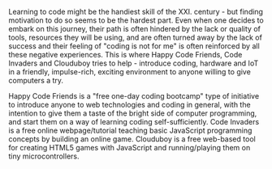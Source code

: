 Learning to code might be the handiest skill of the XXI. century - but finding motivation to do so seems to be the hardest part. Even when one decides to embark on this journey, their path is often hindered by the lack or quality of tools, resources they will be using, and are often turned away by the lack of success and their feeling of "coding is not for me" is often reinforced by all these negative experiences.
This is where Happy Code Friends, Code Invaders and Clouduboy tries to help - introduce coding, hardware and IoT in a friendly, impulse-rich, exciting environment to anyone willing to give computers a try.

Happy Code Friends is a "free one-day coding bootcamp" type of initiative to introduce anyone to web technologies and coding in general, with the intention to give them a taste of the bright side of computer programming, and start them on a way of learning coding self-sufficiently. Code Invaders is a free online webpage/tutorial teaching basic JavaScript programming concepts by building an online game. Clouduboy is a free web-based tool for creating HTML5 games with JavaScript and running/playing them on tiny microcontrollers.
